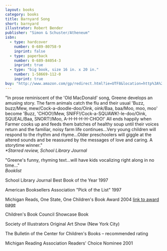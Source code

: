 ```yaml
---
layout: books
category: books
title: Barnyard Song
short: barnyard
illustrator: Robert Bender
publisher: "Simon & Schuster/Atheneum"
isbn:
  - type: hardcover
    number: 0-689-80758-9
    inprint: false
  - type: paperback
    number: 0-689-84054-3
    inprint: true
  - type: "big book, size 16 in. x 20 in."
    number: 1-58669-112-0
    inprint: true
buy: "http://www.amazon.com/gp/redirect.html?ie=UTF8&location=http%3A%2F%2Fwww.amazon.com%2FBarnyard-Song-Rhonda-Gowler-Greene%2Fdp%2F0689840543%2F&tag=rhondgowlegre-20&linkCode=ur2&camp=1789&creative=9325"
---
```


"In prose reminiscent of the 'Old MacDonald' song, Greene develops an amusing story. The farm animals catch the flu and their usual 'Buzz, buzz/Mew, mew/Cock-a-doodle-doo/Oink, oink/Baa, baa/Moo, moo, moo' become 'Buzz, 'CHOO!/Mew, SNIFF!/Cock-a-SQUAWK!-le-doo/Oink, SQUEAL/Baa, SNORT!/Moo, A-H-H-H-H-CHOO!' All ends happily when Farmer cooks up and feeds them batches of healthy soup until their voices return and the familiar, noisy farm life continues…Very young children will respond to the rhythm and rhyme…Older preschoolers will giggle at the altered sounds and be reassured by the messages of love and caring. A storytime winner."  
_\*Starred review, School Library Journal_

"Greene's funny, rhyming text…will have kids vocalizing right along in no time…"  
_Booklist_

School Library Journal Best Book of the Year 1997

American Booksellers Association "Pick of the List" 1997

Michigan Reads, One State, One Children's Book Award 2004 <a href="http://www.michigan.gov/libraryofmichigan/0,2351,7-160-34169_26038_31186---,00.html" target="_blank">link to award page</a>

Children's Book Council Showcase Book

Society of Illustrators Original Art Show (New York City)

The Bulletin of the Center for Children's Books – recommended rating

Michigan Reading Association Readers' Choice Nominee 2001